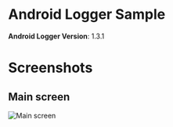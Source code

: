 Android Logger Sample
=====================

__Android Logger Version__: 1.3.1

# Screenshots

## Main screen

![Main screen](https://github.com/noveogroup/android-logger/raw/sample/screenshots/main.png)
